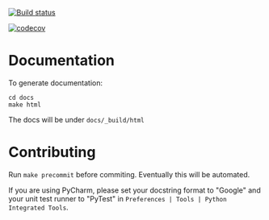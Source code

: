 
[![Build status](https://ci.appveyor.com/api/projects/status/3jhdnwreqoni1492/branch/master?svg=true)](https://ci.appveyor.com/project/{{github_project_name}}/branch/master)

[![codecov](https://codecov.io/gh/{{github_project_name}}/branch/master/graph/badge.svg)](https://codecov.io/gh/{{github_project_name}})

# Documentation

To generate documentation:
```
cd docs
make html
```

The docs will be under `docs/_build/html`

# Contributing

Run `make precommit` before commiting.  Eventually this will be automated.

If you are using PyCharm, please set your docstring format to "Google" and your unit test runner to "PyTest"
in `Preferences | Tools | Python Integrated Tools`.
